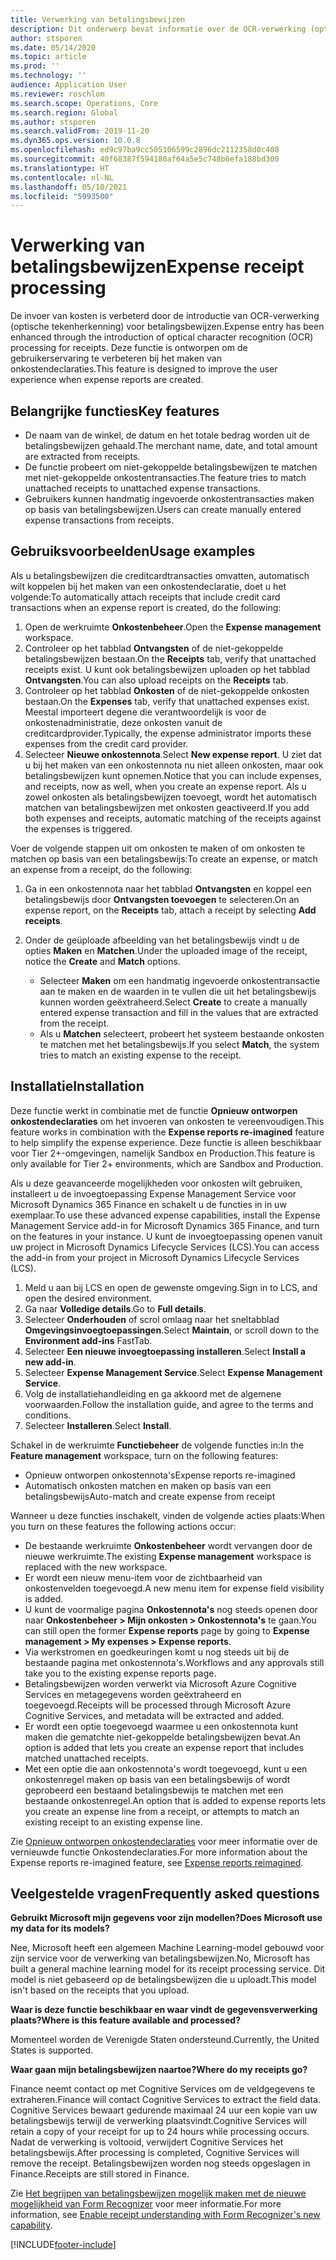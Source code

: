 ```yaml
---
title: Verwerking van betalingsbewijzen
description: Dit onderwerp bevat informatie over de OCR-verwerking (optische tekenherkenning) voor betalingsbewijzen. Deze functie is ontworpen om de gebruikerservaring te verbeteren bij het maken van onkostendeclaraties in Microsoft Dynamics 365 Finance.
author: stsporen
ms.date: 05/14/2020
ms.topic: article
ms.prod: ''
ms.technology: ''
audience: Application User
ms.reviewer: roschlom
ms.search.scope: Operations, Core
ms.search.region: Global
ms.author: stsporen
ms.search.validFrom: 2019-11-20
ms.dyn365.ops.version: 10.0.8
ms.openlocfilehash: ed9c97ba9cc505106599c2896dc2112358d0c408
ms.sourcegitcommit: 40f68387f594180af64a5e5c748b6efa188bd300
ms.translationtype: HT
ms.contentlocale: nl-NL
ms.lasthandoff: 05/10/2021
ms.locfileid: "5993500"
---
```

# <a name="expense-receipt-processing"></a><span data-ttu-id="872d3-104">Verwerking van betalingsbewijzen</span><span class="sxs-lookup"><span data-stu-id="872d3-104">Expense receipt processing</span></span>

<span data-ttu-id="872d3-105">De invoer van kosten is verbeterd door de introductie van OCR-verwerking (optische tekenherkenning) voor betalingsbewijzen.</span><span class="sxs-lookup"><span data-stu-id="872d3-105">Expense entry has been enhanced through the introduction of optical character recognition (OCR) processing for receipts.</span></span> <span data-ttu-id="872d3-106">Deze functie is ontworpen om de gebruikerservaring te verbeteren bij het maken van onkostendeclaraties.</span><span class="sxs-lookup"><span data-stu-id="872d3-106">This feature is designed to improve the user experience when expense reports are created.</span></span>

## <a name="key-features"></a><span data-ttu-id="872d3-107">Belangrijke functies</span><span class="sxs-lookup"><span data-stu-id="872d3-107">Key features</span></span>

- <span data-ttu-id="872d3-108">De naam van de winkel, de datum en het totale bedrag worden uit de betalingsbewijzen gehaald.</span><span class="sxs-lookup"><span data-stu-id="872d3-108">The merchant name, date, and total amount are extracted from receipts.</span></span>
- <span data-ttu-id="872d3-109">De functie probeert om niet-gekoppelde betalingsbewijzen te matchen met niet-gekoppelde onkostentransacties.</span><span class="sxs-lookup"><span data-stu-id="872d3-109">The feature tries to match unattached receipts to unattached expense transactions.</span></span>
- <span data-ttu-id="872d3-110">Gebruikers kunnen handmatig ingevoerde onkostentransacties maken op basis van betalingsbewijzen.</span><span class="sxs-lookup"><span data-stu-id="872d3-110">Users can create manually entered expense transactions from receipts.</span></span>

## <a name="usage-examples"></a><span data-ttu-id="872d3-111">Gebruiksvoorbeelden</span><span class="sxs-lookup"><span data-stu-id="872d3-111">Usage examples</span></span>

<span data-ttu-id="872d3-112">Als u betalingsbewijzen die creditcardtransacties omvatten, automatisch wilt koppelen bij het maken van een onkostendeclaratie, doet u het volgende:</span><span class="sxs-lookup"><span data-stu-id="872d3-112">To automatically attach receipts that include credit card transactions when an expense report is created, do the following:</span></span>

  1. <span data-ttu-id="872d3-113">Open de werkruimte **Onkostenbeheer**.</span><span class="sxs-lookup"><span data-stu-id="872d3-113">Open the **Expense management** workspace.</span></span>
  2. <span data-ttu-id="872d3-114">Controleer op het tabblad **Ontvangsten** of de niet-gekoppelde betalingsbewijzen bestaan.</span><span class="sxs-lookup"><span data-stu-id="872d3-114">On the **Receipts** tab, verify that unattached receipts exist.</span></span> <span data-ttu-id="872d3-115">U kunt ook betalingsbewijzen uploaden op het tabblad **Ontvangsten**.</span><span class="sxs-lookup"><span data-stu-id="872d3-115">You can also upload receipts on the **Receipts** tab.</span></span>
  3. <span data-ttu-id="872d3-116">Controleer op het tabblad **Onkosten** of de niet-gekoppelde onkosten bestaan.</span><span class="sxs-lookup"><span data-stu-id="872d3-116">On the **Expenses** tab, verify that unattached expenses exist.</span></span> <span data-ttu-id="872d3-117">Meestal importeert degene die verantwoordelijk is voor de onkostenadministratie, deze onkosten vanuit de creditcardprovider.</span><span class="sxs-lookup"><span data-stu-id="872d3-117">Typically, the expense administrator imports these expenses from the credit card provider.</span></span>
  4. <span data-ttu-id="872d3-118">Selecteer **Nieuwe onkostennota**.</span><span class="sxs-lookup"><span data-stu-id="872d3-118">Select **New expense report**.</span></span> <span data-ttu-id="872d3-119">U ziet dat u bij het maken van een onkostennota nu niet alleen onkosten, maar ook betalingsbewijzen kunt opnemen.</span><span class="sxs-lookup"><span data-stu-id="872d3-119">Notice that you can include expenses, and receipts, now as well, when you create an expense report.</span></span> <span data-ttu-id="872d3-120">Als u zowel onkosten als betalingsbewijzen toevoegt, wordt het automatisch matchen van betalingsbewijzen met onkosten geactiveerd.</span><span class="sxs-lookup"><span data-stu-id="872d3-120">If you add both expenses and receipts, automatic matching of the receipts against the expenses is triggered.</span></span>

<span data-ttu-id="872d3-121">Voer de volgende stappen uit om onkosten te maken of om onkosten te matchen op basis van een betalingsbewijs:</span><span class="sxs-lookup"><span data-stu-id="872d3-121">To create an expense, or match an expense from a receipt, do the following:</span></span>

  1. <span data-ttu-id="872d3-122">Ga in een onkostennota naar het tabblad **Ontvangsten** en koppel een betalingsbewijs door **Ontvangsten toevoegen** te selecteren.</span><span class="sxs-lookup"><span data-stu-id="872d3-122">On an expense report, on the **Receipts** tab, attach a receipt by selecting **Add receipts**.</span></span>
  2. <span data-ttu-id="872d3-123">Onder de geüploade afbeelding van het betalingsbewijs vindt u de opties **Maken** en **Matchen**.</span><span class="sxs-lookup"><span data-stu-id="872d3-123">Under the uploaded image of the receipt, notice the **Create** and **Match** options.</span></span>

      - <span data-ttu-id="872d3-124">Selecteer **Maken** om een handmatig ingevoerde onkostentransactie aan te maken en de waarden in te vullen die uit het betalingsbewijs kunnen worden geëxtraheerd.</span><span class="sxs-lookup"><span data-stu-id="872d3-124">Select **Create** to create a manually entered expense transaction and fill in the values that are extracted from the receipt.</span></span>
      - <span data-ttu-id="872d3-125">Als u **Matchen** selecteert, probeert het systeem bestaande onkosten te matchen met het betalingsbewijs.</span><span class="sxs-lookup"><span data-stu-id="872d3-125">If you select **Match**, the system tries to match an existing expense to the receipt.</span></span>

## <a name="installation"></a><span data-ttu-id="872d3-126">Installatie</span><span class="sxs-lookup"><span data-stu-id="872d3-126">Installation</span></span>

<span data-ttu-id="872d3-127">Deze functie werkt in combinatie met de functie **Opnieuw ontworpen onkostendeclaraties** om het invoeren van onkosten te vereenvoudigen.</span><span class="sxs-lookup"><span data-stu-id="872d3-127">This feature works in combination with the **Expense reports re-imagined** feature to help simplify the expense experience.</span></span> <span data-ttu-id="872d3-128">Deze functie is alleen beschikbaar voor Tier 2+-omgevingen, namelijk Sandbox en Production.</span><span class="sxs-lookup"><span data-stu-id="872d3-128">This feature is only available for Tier 2+ environments, which are Sandbox and Production.</span></span>

<span data-ttu-id="872d3-129">Als u deze geavanceerde mogelijkheden voor onkosten wilt gebruiken, installeert u de invoegtoepassing Expense Management Service voor Microsoft Dynamics 365 Finance en schakelt u de functies in in uw exemplaar.</span><span class="sxs-lookup"><span data-stu-id="872d3-129">To use these advanced expense capabilities, install the Expense Management Service add-in for Microsoft Dynamics 365 Finance, and turn on the features in your instance.</span></span> <span data-ttu-id="872d3-130">U kunt de invoegtoepassing openen vanuit uw project in Microsoft Dynamics Lifecycle Services (LCS).</span><span class="sxs-lookup"><span data-stu-id="872d3-130">You can access the add-in from your project in Microsoft Dynamics Lifecycle Services (LCS).</span></span>

1. <span data-ttu-id="872d3-131">Meld u aan bij LCS en open de gewenste omgeving.</span><span class="sxs-lookup"><span data-stu-id="872d3-131">Sign in to LCS, and open the desired environment.</span></span>
2. <span data-ttu-id="872d3-132">Ga naar **Volledige details**.</span><span class="sxs-lookup"><span data-stu-id="872d3-132">Go to **Full details**.</span></span>
3. <span data-ttu-id="872d3-133">Selecteer **Onderhouden** of scrol omlaag naar het sneltabblad **Omgevingsinvoegtoepassingen**.</span><span class="sxs-lookup"><span data-stu-id="872d3-133">Select **Maintain**, or scroll down to the **Environment add-ins** FastTab.</span></span>
4. <span data-ttu-id="872d3-134">Selecteer **Een nieuwe invoegtoepassing installeren**.</span><span class="sxs-lookup"><span data-stu-id="872d3-134">Select **Install a new add-in**.</span></span>
5. <span data-ttu-id="872d3-135">Selecteer **Expense Management Service**.</span><span class="sxs-lookup"><span data-stu-id="872d3-135">Select **Expense Management Service**.</span></span>
6. <span data-ttu-id="872d3-136">Volg de installatiehandleiding en ga akkoord met de algemene voorwaarden.</span><span class="sxs-lookup"><span data-stu-id="872d3-136">Follow the installation guide, and agree to the terms and conditions.</span></span>
7. <span data-ttu-id="872d3-137">Selecteer **Installeren**.</span><span class="sxs-lookup"><span data-stu-id="872d3-137">Select **Install**.</span></span>

<span data-ttu-id="872d3-138">Schakel in de werkruimte **Functiebeheer** de volgende functies in:</span><span class="sxs-lookup"><span data-stu-id="872d3-138">In the **Feature management** workspace, turn on the following features:</span></span>

- <span data-ttu-id="872d3-139">Opnieuw ontworpen onkostennota's</span><span class="sxs-lookup"><span data-stu-id="872d3-139">Expense reports re-imagined</span></span>
- <span data-ttu-id="872d3-140">Automatisch onkosten matchen en maken op basis van een betalingsbewijs</span><span class="sxs-lookup"><span data-stu-id="872d3-140">Auto-match and create expense from receipt</span></span>

<span data-ttu-id="872d3-141">Wanneer u deze functies inschakelt, vinden de volgende acties plaats:</span><span class="sxs-lookup"><span data-stu-id="872d3-141">When you turn on these features the following actions occur:</span></span>

- <span data-ttu-id="872d3-142">De bestaande werkruimte **Onkostenbeheer** wordt vervangen door de nieuwe werkruimte.</span><span class="sxs-lookup"><span data-stu-id="872d3-142">The existing **Expense management** workspace is replaced with the new workspace.</span></span>
- <span data-ttu-id="872d3-143">Er wordt een nieuw menu-item voor de zichtbaarheid van onkostenvelden toegevoegd.</span><span class="sxs-lookup"><span data-stu-id="872d3-143">A new menu item for expense field visibility is added.</span></span>
- <span data-ttu-id="872d3-144">U kunt de voormalige pagina **Onkostennota's** nog steeds openen door naar **Onkostenbeheer > Mijn onkosten > Onkostennota's** te gaan.</span><span class="sxs-lookup"><span data-stu-id="872d3-144">You can still open the former **Expense reports** page by going to **Expense management > My expenses > Expense reports**.</span></span>
- <span data-ttu-id="872d3-145">Via werkstromen en goedkeuringen komt u nog steeds uit bij de bestaande pagina met onkostennota's.</span><span class="sxs-lookup"><span data-stu-id="872d3-145">Workflows and any approvals still take you to the existing expense reports page.</span></span>
- <span data-ttu-id="872d3-146">Betalingsbewijzen worden verwerkt via Microsoft Azure Cognitive Services en metagegevens worden geëxtraheerd en toegevoegd.</span><span class="sxs-lookup"><span data-stu-id="872d3-146">Receipts will be processed through Microsoft Azure Cognitive Services, and metadata will be extracted and added.</span></span>
- <span data-ttu-id="872d3-147">Er wordt een optie toegevoegd waarmee u een onkostennota kunt maken die gematchte niet-gekoppelde betalingsbewijzen bevat.</span><span class="sxs-lookup"><span data-stu-id="872d3-147">An option is added that lets you create an expense report that includes matched unattached receipts.</span></span>
- <span data-ttu-id="872d3-148">Met een optie die aan onkostennota's wordt toegevoegd, kunt u een onkostenregel maken op basis van een betalingsbewijs of wordt geprobeerd een bestaand betalingsbewijs te matchen met een bestaande onkostenregel.</span><span class="sxs-lookup"><span data-stu-id="872d3-148">An option that is added to expense reports lets you create an expense line from a receipt, or attempts to match an existing receipt to an existing expense line.</span></span>

<span data-ttu-id="872d3-149">Zie [Opnieuw ontworpen onkostendeclaraties](ExpenseWorkspaceNew.md) voor meer informatie over de vernieuwde functie Onkostendeclaraties.</span><span class="sxs-lookup"><span data-stu-id="872d3-149">For more information about the Expense reports re-imagined feature, see [Expense reports reimagined](ExpenseWorkspaceNew.md).</span></span>

## <a name="frequently-asked-questions"></a><span data-ttu-id="872d3-150">Veelgestelde vragen</span><span class="sxs-lookup"><span data-stu-id="872d3-150">Frequently asked questions</span></span>

<span data-ttu-id="872d3-151">**Gebruikt Microsoft mijn gegevens voor zijn modellen?**</span><span class="sxs-lookup"><span data-stu-id="872d3-151">**Does Microsoft use my data for its models?**</span></span>

<span data-ttu-id="872d3-152">Nee, Microsoft heeft een algemeen Machine Learning-model gebouwd voor zijn service voor de verwerking van betalingsbewijzen.</span><span class="sxs-lookup"><span data-stu-id="872d3-152">No, Microsoft has built a general machine learning model for its receipt processing service.</span></span> <span data-ttu-id="872d3-153">Dit model is niet gebaseerd op de betalingsbewijzen die u uploadt.</span><span class="sxs-lookup"><span data-stu-id="872d3-153">This model isn't based on the receipts that you upload.</span></span>

<span data-ttu-id="872d3-154">**Waar is deze functie beschikbaar en waar vindt de gegevensverwerking plaats?**</span><span class="sxs-lookup"><span data-stu-id="872d3-154">**Where is this feature available and processed?**</span></span>

<span data-ttu-id="872d3-155">Momenteel worden de Verenigde Staten ondersteund.</span><span class="sxs-lookup"><span data-stu-id="872d3-155">Currently, the United States is supported.</span></span>

<span data-ttu-id="872d3-156">**Waar gaan mijn betalingsbewijzen naartoe?**</span><span class="sxs-lookup"><span data-stu-id="872d3-156">**Where do my receipts go?**</span></span>

<span data-ttu-id="872d3-157">Finance neemt contact op met Cognitive Services om de veldgegevens te extraheren.</span><span class="sxs-lookup"><span data-stu-id="872d3-157">Finance will contact Cognitive Services to extract the field data.</span></span> <span data-ttu-id="872d3-158">Cognitive Services bewaart gedurende maximaal 24 uur een kopie van uw betalingsbewijs terwijl de verwerking plaatsvindt.</span><span class="sxs-lookup"><span data-stu-id="872d3-158">Cognitive Services will retain a copy of your receipt for up to 24 hours while processing occurs.</span></span> <span data-ttu-id="872d3-159">Nadat de verwerking is voltooid, verwijdert Cognitive Services het betalingsbewijs.</span><span class="sxs-lookup"><span data-stu-id="872d3-159">After processing is completed, Cognitive Services will remove the receipt.</span></span> <span data-ttu-id="872d3-160">Betalingsbewijzen worden nog steeds opgeslagen in Finance.</span><span class="sxs-lookup"><span data-stu-id="872d3-160">Receipts are still stored in Finance.</span></span>

<span data-ttu-id="872d3-161">Zie [Het begrijpen van betalingsbewijzen mogelijk maken met de nieuwe mogelijkheid van Form Recognizer](https://azure.microsoft.com/blog/enable-receipt-understanding-with-form-recognizer-s-new-capability/) voor meer informatie.</span><span class="sxs-lookup"><span data-stu-id="872d3-161">For more information, see [Enable receipt understanding with Form Recognizer's new capability](https://azure.microsoft.com/blog/enable-receipt-understanding-with-form-recognizer-s-new-capability/).</span></span>


[!INCLUDE[footer-include](../includes/footer-banner.md)]